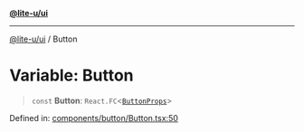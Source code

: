 [**@lite-u/ui**](../README.md)

***

[@lite-u/ui](../README.md) / Button

# Variable: Button

> `const` **Button**: `React.FC`\<[`ButtonProps`](../type-aliases/ButtonProps.md)\>

Defined in: [components/button/Button.tsx:50](https://github.com/lite-u/ui/blob/a3383afe980399ed13aacd297829ecf246b98c24/src/components/button/Button.tsx#L50)
